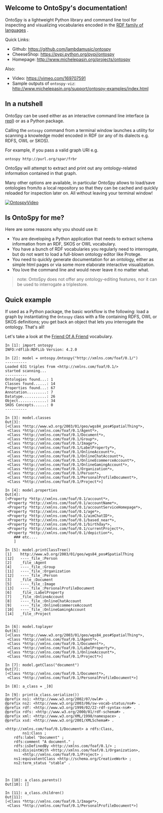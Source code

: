 ## Welcome to OntoSpy's documentation!

OntoSpy is a lightweight Python library and command line tool for inspecting and visualizing vocabularies encoded in the [RDF family of languages](https://en.wikipedia.org/wiki/Resource_Description_Framework) .

Quick Links:

- Github: https://github.com/lambdamusic/ontospy
- CheeseShop: https://pypi.python.org/pypi/ontospy
- Homepage: http://www.michelepasin.org/projects/ontospy

Also:

- Video: https://vimeo.com/169707591
- Sample outputs of `ontospy-viz`: http://www.michelepasin.org/support/ontospy-examples/index.html


## In a nutshell

OntoSpy can be used either as an interactive command line interface (a
[repl](https://en.wikipedia.org/wiki/Read%E2%80%93eval%E2%80%93print_loop>)) or as a Python package.

Calling the ``ontospy`` command from a terminal window launches a utility for scanning a knowledge model encoded in RDF (or any of its dialects e.g. RDFS, OWL or SKOS).

For example, if you pass a valid graph URI e.g.
```
ontospy http://purl.org/spar/frbr
```
OntoSpy will attempt to extract and print out any ontology-related information contained in that graph.

Many other options are available, in particular OntoSpy allows to load/save ontologies from/to a local repository so that they can be cached and quickly reloaded for inspection later on. All without leaving your terminal window!

[![OntospyVideo](./wiki/images/ontospyvideo.jpg)](https://vimeo.com/169707591)

## Is OntoSpy for me?

Here are some reasons why you should use it:

- You are developing a Python application that needs to extract schema information from an RDF, SKOS or OWL vocabulary.
- You have a bunch of RDF vocabularies you regularly need to interrogate, but do not want to load a full-blown ontology editor like Protege.
- You need to quickly generate documentation for an ontology, either as simple html pages or via some more elaborate interactive visualization.
- You love the command line and would never leave it no matter what.

> note: OntoSpy does not offer any ontology-editing features, nor it can be used to interrogate a triplestore.


## Quick example

If used as a Python package, the basic workflow is the following: load a graph by instantiating the ``Ontospy`` class with a file containing RDFS, OWL or SKOS definitions; you get back an object that lets you interrogate the ontology. That's all!

Let's take a look at the [Friend Of A Friend](http://semanticweb.org/wiki/FOAF) vocabulary.

	In [1]: import ontospy
	INFO:rdflib:RDFLib Version: 4.2.0

	In [2]: model = ontospy.Ontospy("http://xmlns.com/foaf/0.1/")
	----------
	Loaded 631 triples from <http://xmlns.com/foaf/0.1/>
	started scanning...
	----------
	Ontologies found...: 1
	Classes found......: 14
	Properties found...: 67
	Annotation.........: 7
	Datatype...........: 26
	Object.............: 34
	SKOS Concepts......: 0
	----------

	In [3]: model.classes
	Out[3]:
	[<Class *http://www.w3.org/2003/01/geo/wgs84_pos#SpatialThing*>,
	 <Class *http://xmlns.com/foaf/0.1/Agent*>,
	 <Class *http://xmlns.com/foaf/0.1/Document*>,
	 <Class *http://xmlns.com/foaf/0.1/Group*>,
	 <Class *http://xmlns.com/foaf/0.1/Image*>,
	 <Class *http://xmlns.com/foaf/0.1/LabelProperty*>,
	 <Class *http://xmlns.com/foaf/0.1/OnlineAccount*>,
	 <Class *http://xmlns.com/foaf/0.1/OnlineChatAccount*>,
	 <Class *http://xmlns.com/foaf/0.1/OnlineEcommerceAccount*>,
	 <Class *http://xmlns.com/foaf/0.1/OnlineGamingAccount*>,
	 <Class *http://xmlns.com/foaf/0.1/Organization*>,
	 <Class *http://xmlns.com/foaf/0.1/Person*>,
	 <Class *http://xmlns.com/foaf/0.1/PersonalProfileDocument*>,
	 <Class *http://xmlns.com/foaf/0.1/Project*>]

	In [4]: model.properties
	Out[4]:
	[<Property *http://xmlns.com/foaf/0.1/account*>,
	 <Property *http://xmlns.com/foaf/0.1/accountName*>,
	 <Property *http://xmlns.com/foaf/0.1/accountServiceHomepage*>,
	 <Property *http://xmlns.com/foaf/0.1/age*>,
	 <Property *http://xmlns.com/foaf/0.1/aimChatID*>,
	 <Property *http://xmlns.com/foaf/0.1/based_near*>,
	 <Property *http://xmlns.com/foaf/0.1/birthday*>,
	 <Property *http://xmlns.com/foaf/0.1/currentProject*>,
	 <Property *http://xmlns.com/foaf/0.1/depiction*>,
		### etc....
		]

	In [5]: model.printClassTree()
	[1]    http://www.w3.org/2003/01/geo/wgs84_pos#SpatialThing
	[12]   ----_file_:Person
	[2]    _file_:Agent
	[4]    ----_file_:Group
	[11]   ----_file_:Organization
	[12]   ----_file_:Person
	[3]    _file_:Document
	[5]    ----_file_:Image
	[13]   ----_file_:PersonalProfileDocument
	[6]    _file_:LabelProperty
	[7]    _file_:OnlineAccount
	[8]    ----_file_:OnlineChatAccount
	[9]    ----_file_:OnlineEcommerceAccount
	[10]   ----_file_:OnlineGamingAccount
	[14]   _file_:Project


	In [6]: model.toplayer
	Out[6]:
	[<Class *http://www.w3.org/2003/01/geo/wgs84_pos#SpatialThing*>,
	 <Class *http://xmlns.com/foaf/0.1/Agent*>,
	 <Class *http://xmlns.com/foaf/0.1/Document*>,
	 <Class *http://xmlns.com/foaf/0.1/LabelProperty*>,
	 <Class *http://xmlns.com/foaf/0.1/OnlineAccount*>,
	 <Class *http://xmlns.com/foaf/0.1/Project*>]

	In [7]: model.getClass("document")
	Out[7]:
	[<Class *http://xmlns.com/foaf/0.1/Document*>,
	 <Class *http://xmlns.com/foaf/0.1/PersonalProfileDocument*>]

	In [8]: a_class = _[0]

	In [9]: print(a_class.serialize())
	@prefix ns1: <http://www.w3.org/2002/07/owl#> .
	@prefix ns2: <http://www.w3.org/2003/06/sw-vocab-status/ns#> .
	@prefix rdf: <http://www.w3.org/1999/02/22-rdf-syntax-ns#> .
	@prefix rdfs: <http://www.w3.org/2000/01/rdf-schema#> .
	@prefix xml: <http://www.w3.org/XML/1998/namespace> .
	@prefix xsd: <http://www.w3.org/2001/XMLSchema#> .

	<http://xmlns.com/foaf/0.1/Document> a rdfs:Class,
	        ns1:Class ;
	    rdfs:label "Document" ;
	    rdfs:comment "A document." ;
	    rdfs:isDefinedBy <http://xmlns.com/foaf/0.1/> ;
	    ns1:disjointWith <http://xmlns.com/foaf/0.1/Organization>,
	        <http://xmlns.com/foaf/0.1/Project> ;
	    ns1:equivalentClass <http://schema.org/CreativeWork> ;
	    ns2:term_status "stable" .



	In [10]: a_class.parents()
	Out[10]: []

	In [11]: a_class.children()
	Out[11]:
	[<Class *http://xmlns.com/foaf/0.1/Image*>,
	 <Class *http://xmlns.com/foaf/0.1/PersonalProfileDocument*>]

